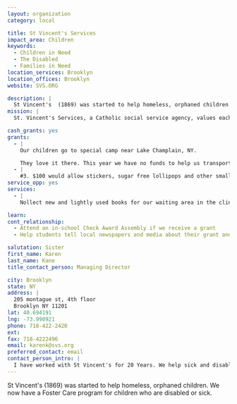 ```yaml
---
layout: organization
category: local

title: St Vincent's Services
impact_area: Children
keywords: 
  - Children in Need
  - The Disabled
  - Families in Need
location_services: Brooklyn
location_offices: Brooklyn
website: SVS.ORG

description: |
  St Vincent's  (1869) was started to help homeless, orphaned children. We now have a Foster Care program for children who are disabled or sick. 
mission: |
  St. Vincent's Services, a Catholic social service agency, values each individual as a person of divine creation, and informs its human services with a reverent love of and protection for society's most vulnerable, especially children. Within this Judaeo-Christian framework of belief, as interpreted by the Catholic Church, the Agency's mission is to provide those who come in need with services which support, supplement, or substitute for the healing, nurturing, and developing relationships ideally found in family 

cash_grants: yes
grants: 
  - |
    Our children go to special camp near Lake Champlain, NY.

    They love it there. This year we have no funds to help us transport the children to camp. It is a 5 hour ride so we need $700 to transort them to and from "Hole in the Woods" and we also need funds to provide lunch as the trip is 5-6 hours.  Any assistance in providing help to the children so they can go to camp would be appreciated. 25 Children are going and lunch is $5 going and $5 coming home, ($250) needed.                                          
  - |
    #3. $100 would allow stickers, sugar free lollipops and other small items to be given at time of immunizations and blood work in our pediatric clinic #2 Funds for small home items such as a clock or 2 place settings and utensils would be of great assistance 
service_opp: yes
services: 
  - |
    Nollect new and lightly used books for our waiting area in the clinic and at time of parent visits.

learn: 
cont_relationship: 
  - Attend an in-school Check Award Assembly if we receive a grant
  - Help students tell local newspapers and media about their grant and/or project with us

salutation: Sister
first_name: Karen
last_name: Kane
title_contact_person: Managing Director

city: Brooklyn
state: NY
address: |
  205 montague st, 4th floor  
  Brooklyn NY 11201
lat: 40.694191
lng: -73.990921
phone: 718-422-2420
ext: 
fax: 718-4222496
email: karenk@svs.org
preferred_contact: email
contact_person_intro: |
  I have worked with St Vincent's for 20 Years. We help sick and disabled children. I try to see that the children  receive books to read. and have support at the time of the death of their parents.
---
```

St Vincent's  (1869) was started to help homeless, orphaned children. We now have a Foster Care program for children who are disabled or sick. 